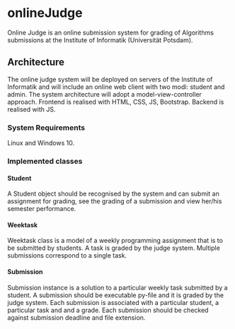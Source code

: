 # onlineJudge

Online Judge is an online submission system for grading of Algorithms submissions at the Institute of Informatik (Universität Potsdam).

## Architecture

The online judge system will be deployed on servers of the Institute of Informatik and will include an online web client with two modi: student and admin. The system architecture will adopt a model-view-controller approach. Frontend is realised with HTML, CSS, JS, Bootstrap. 
Backend is realised with JS.

### System Requirements

Linux and Windows 10.

### Implemented classes

#### Student
A Student object should be recognised by the system and can submit an assignment for grading, see the grading of a submission and view her/his semester performance.

#### Weektask

Weektask class is a model of a weekly programming assignment that is to be submitted by students. A task is graded by the judge system.
Multiple submissions correspond to a single task.

#### Submission
Submission instance is a solution to a particular weekly task submitted by a student. A submission should be executable py-file and it is graded by the judge system. Each submission is associated with a particular student, a particular task and and a grade. Each submission should be checked against submission deadline and file extension.
